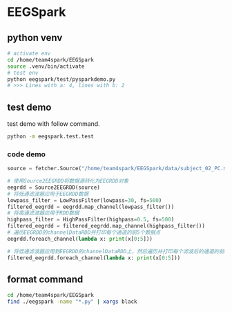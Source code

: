 # EEGSpark

## python venv

```bash
# activate env
cd /home/team4spark/EEGSpark
source .venv/bin/activate
# test env
python eegspark/test/pysparkdemo.py
# >>> Lines with a: 4, lines with b: 2 
```

## test demo

test demo with follow command.

```bash
python -m eegspark.test.test
```

### code demo
```py
source = fetcher.Source("/home/team4spark/EEGSpark/data/subject_02_PC.mat")

# 使用Source2EEGRDD将数据源转化为EEGRDD对象
eegrdd = Source2EEGRDD(source)
# 将低通滤波器应用于EEGRDD数据
lowpass_filter = LowPassFilter(lowpass=30, fs=500)
filtered_eegrdd = eegrdd.map_channel(lowpass_filter())
# 将高通滤波器应用于RDD数据
highpass_filter = HighPassFilter(highpass=0.5, fs=500)
filtered_eegrdd = filtered_eegrdd.map_channel(highpass_filter())
# 遍历EEGRDD的channelDataRDD并打印每个通道的前5个数据点
eegrdd.foreach_channel(lambda x: print(x[0:5]))

# 将低通滤波器应用到EEGRDD的channelDataRDD上，然后遍历并打印每个滤波后的通道的前5个数据点
filtered_eegrdd.foreach_channel(lambda x: print(x[0:5]))
```

## format command
```bash
cd /home/team4spark/EEGSpark
find ./eegspark -name "*.py" | xargs black
```